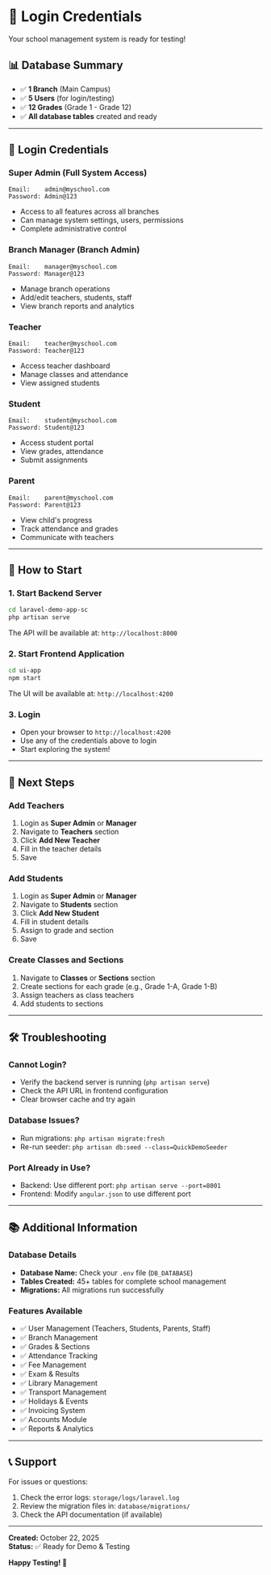 # 🔐 Login Credentials

Your school management system is ready for testing!

## 📊 Database Summary

- ✅ **1 Branch** (Main Campus)
- ✅ **5 Users** (for login/testing)
- ✅ **12 Grades** (Grade 1 - Grade 12)
- ✅ **All database tables** created and ready

---

## 🔑 Login Credentials

### **Super Admin** (Full System Access)
```
Email:    admin@myschool.com
Password: Admin@123
```
- Access to all features across all branches
- Can manage system settings, users, permissions
- Complete administrative control

### **Branch Manager** (Branch Admin)
```
Email:    manager@myschool.com
Password: Manager@123
```
- Manage branch operations
- Add/edit teachers, students, staff
- View branch reports and analytics

### **Teacher**
```
Email:    teacher@myschool.com
Password: Teacher@123
```
- Access teacher dashboard
- Manage classes and attendance
- View assigned students

### **Student**
```
Email:    student@myschool.com
Password: Student@123
```
- Access student portal
- View grades, attendance
- Submit assignments

### **Parent**
```
Email:    parent@myschool.com
Password: Parent@123
```
- View child's progress
- Track attendance and grades
- Communicate with teachers

---

## 🚀 How to Start

### 1. Start Backend Server
```bash
cd laravel-demo-app-sc
php artisan serve
```
The API will be available at: `http://localhost:8000`

### 2. Start Frontend Application
```bash
cd ui-app
npm start
```
The UI will be available at: `http://localhost:4200`

### 3. Login
- Open your browser to `http://localhost:4200`
- Use any of the credentials above to login
- Start exploring the system!

---

## 📝 Next Steps

### Add Teachers
1. Login as **Super Admin** or **Manager**
2. Navigate to **Teachers** section
3. Click **Add New Teacher**
4. Fill in the teacher details
5. Save

### Add Students
1. Login as **Super Admin** or **Manager**
2. Navigate to **Students** section  
3. Click **Add New Student**
4. Fill in student details
5. Assign to grade and section
6. Save

### Create Classes and Sections
1. Navigate to **Classes** or **Sections** section
2. Create sections for each grade (e.g., Grade 1-A, Grade 1-B)
3. Assign teachers as class teachers
4. Add students to sections

---

## 🛠️ Troubleshooting

### Cannot Login?
- Verify the backend server is running (`php artisan serve`)
- Check the API URL in frontend configuration
- Clear browser cache and try again

### Database Issues?
- Run migrations: `php artisan migrate:fresh`
- Re-run seeder: `php artisan db:seed --class=QuickDemoSeeder`

### Port Already in Use?
- Backend: Use different port: `php artisan serve --port=8001`
- Frontend: Modify `angular.json` to use different port

---

## 📚 Additional Information

### Database Details
- **Database Name:** Check your `.env` file (`DB_DATABASE`)
- **Tables Created:** 45+ tables for complete school management
- **Migrations:** All migrations run successfully

### Features Available
- ✅ User Management (Teachers, Students, Parents, Staff)
- ✅ Branch Management
- ✅ Grades & Sections
- ✅ Attendance Tracking
- ✅ Fee Management
- ✅ Exam & Results
- ✅ Library Management
- ✅ Transport Management
- ✅ Holidays & Events
- ✅ Invoicing System
- ✅ Accounts Module
- ✅ Reports & Analytics

---

## 📞 Support

For issues or questions:
1. Check the error logs: `storage/logs/laravel.log`
2. Review the migration files in: `database/migrations/`
3. Check the API documentation (if available)

---

**Created:** October 22, 2025  
**Status:** ✅ Ready for Demo & Testing

**Happy Testing! 🎉**

